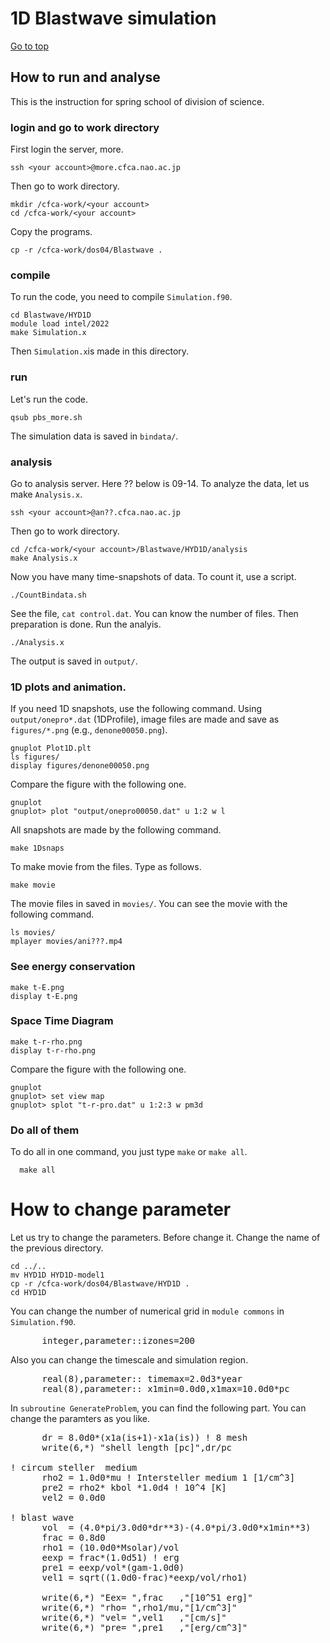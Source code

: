 # 1D Blastwave simulation

[Go to top](../README.md)  

## How to run and analyse

This is the instruction for spring school of division of science.

### login and go to work directory 
First login the server, more.

    ssh <your account>@more.cfca.nao.ac.jp
    
Then go to work directory.

    mkdir /cfca-work/<your account>
    cd /cfca-work/<your account>

Copy the programs.
    
    cp -r /cfca-work/dos04/Blastwave .
   
### compile 
To run the code, you need to compile `Simulation.f90`.
    
    cd Blastwave/HYD1D
    module load intel/2022
    make Simulation.x
    
Then `Simulation.x`is made in this directory.

### run
Let's run the code.
    
    qsub pbs_more.sh
    
The simulation data is saved in `bindata/`.

### analysis
Go to analysis server. Here ?? below is 09-14. To analyze the data, let us make `Analysis.x`.
    
    ssh <your account>@an??.cfca.nao.ac.jp

Then go to work directory.
    
    cd /cfca-work/<your account>/Blastwave/HYD1D/analysis
    make Analysis.x
    
Now you have many time-snapshots of data. To count it, use a script.
    
    ./CountBindata.sh
   
See the file, `cat control.dat`. You can know the number of files.
Then preparation is done. Run the analyis.
    
    ./Analysis.x
    
The output is saved in `output/`.
### 1D plots and animation.
If you need 1D snapshots, use the following command. Using `output/onepro*.dat` (1DProfile), image files are made and save as `figures/*.png` (e.g., `denone00050.png`).
    
    gnuplot Plot1D.plt
    ls figures/
    display figures/denone00050.png

Compare the figure with the following one.

    gnuplot
    gnuplot> plot "output/onepro00050.dat" u 1:2 w l
    
    
All snapshots are made by the following command. 
    
    make 1Dsnaps
   
To make movie from the files. Type as follows.

    make movie
   
The movie files in saved in `movies/`. You can see the movie with the following command.

    ls movies/
    mplayer movies/ani???.mp4
   
### See energy conservation

    make t-E.png
    display t-E.png
    
### Space Time Diagram

    make t-r-rho.png
    display t-r-rho.png
    
Compare the figure with the following one.

    gnuplot
    gnuplot> set view map
    gnuplot> splot "t-r-pro.dat" u 1:2:3 w pm3d
    
### Do all of them
To do all in one command, you just type `make` or `make all`.
   
      make all
      
# How to change parameter
Let us try to change the parameters. Before change it. Change the name of the previous directory.

    cd ../..
    mv HYD1D HYD1D-model1
    cp -r /cfca-work/dos04/Blastwave/HYD1D .
    cd HYD1D

You can change the number of numerical grid in `module commons` in `Simulation.f90`.
<pre>
      integer,parameter::izones=200
</pre>
Also you can change the timescale and simulation region.
<pre>
      real(8),parameter:: timemax=2.0d3*year
      real(8),parameter:: x1min=0.0d0,x1max=10.0d0*pc
</pre>
In `subroutine GenerateProblem`, you can find the following part.
You can change the paramters as you like.

<pre>
      dr = 8.0d0*(x1a(is+1)-x1a(is)) ! 8 mesh
      write(6,*) "shell length [pc]",dr/pc

! circum steller  medium
      rho2 = 1.0d0*mu ! Intersteller medium 1 [1/cm^3]
      pre2 = rho2* kbol *1.0d4 ! 10^4 [K]
      vel2 = 0.0d0

! blast wave
      vol  = (4.0*pi/3.0d0*dr**3)-(4.0*pi/3.0d0*x1min**3)
      frac = 0.8d0
      rho1 = (10.0d0*Msolar)/vol
      eexp = frac*(1.0d51) ! erg
      pre1 = eexp/vol*(gam-1.0d0)  
      vel1 = sqrt((1.0d0-frac)*eexp/vol/rho1)

      write(6,*) "Eex= ",frac   ,"[10^51 erg]"
      write(6,*) "rho= ",rho1/mu,"[1/cm^3]"
      write(6,*) "vel= ",vel1   ,"[cm/s]"
      write(6,*) "pre= ",pre1   ,"[erg/cm^3]"
</pre>
